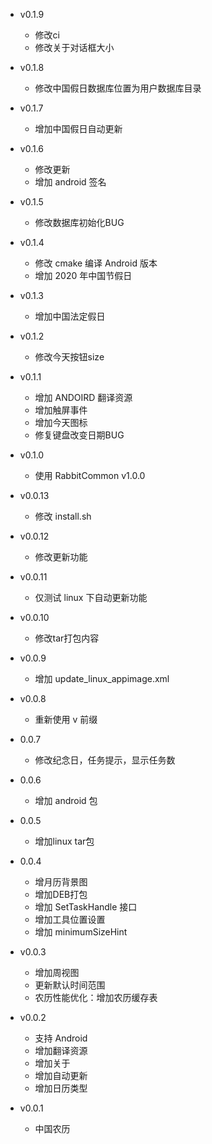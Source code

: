 - v0.1.9
  + 修改ci
  + 修改关于对话框大小

- v0.1.8
  + 修改中国假日数据库位置为用户数据库目录

- v0.1.7
  + 增加中国假日自动更新
  
- v0.1.6
  + 修改更新
  + 增加 android 签名

- v0.1.5
  + 修改数据库初始化BUG
  
- v0.1.4
  + 修改 cmake 编译 Android 版本
  + 增加 2020 年中国节假日

- v0.1.3
  + 增加中国法定假日

- v0.1.2
  + 修改今天按钮size

- v0.1.1
  + 增加 ANDOIRD 翻译资源
  + 增加触屏事件
  + 增加今天图标
  + 修复键盘改变日期BUG
  
- v0.1.0
  + 使用 RabbitCommon v1.0.0
  
- v0.0.13
  + 修改 install.sh

- v0.0.12
  + 修改更新功能

- v0.0.11
  + 仅测试 linux 下自动更新功能

- v0.0.10
  + 修改tar打包内容
  
- v0.0.9
  + 增加 update_linux_appimage.xml

- v0.0.8
  + 重新使用 v 前缀

- 0.0.7
  + 修改纪念日，任务提示，显示任务数
  
- 0.0.6
  + 增加 android 包
  
- 0.0.5
  + 增加linux tar包
  
- 0.0.4
  + 增月历背景图
  + 增加DEB打包
  + 增加 SetTaskHandle 接口
  + 增加工具位置设置
  + 增加 minimumSizeHint 
  
- v0.0.3
  + 增加周视图
  + 更新默认时间范围
  + 农历性能优化：增加农历缓存表

- v0.0.2
  + 支持 Android
  + 增加翻译资源
  + 增加关于
  + 增加自动更新
  + 增加日历类型
  
- v0.0.1
  - 中国农历
